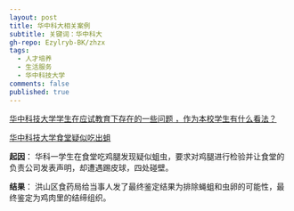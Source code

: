```yaml
---
layout: post
title: 华中科大相关案例
subtitle: 关键词：华中科大
gh-repo: Ezylryb-BK/zhzx
tags:
  - 人才培养
  - 生活服务
  - 华中科技大学
comments: false
published: true
---
```


[华中科技大学学生在应试教育下存在的一些问题 ，作为本校学生有什么看法？](https://www.zhihu.com/question/318639887)

[华中科技大学食堂疑似吃出蛆](https://www.zhihu.com/question/273661605/answer/369565245)

**起因**：
华科一学生在食堂吃鸡腿发现疑似蛆虫，要求对鸡腿进行检验并让食堂的负责公司发表声明，却遭遇踢皮球，四处碰壁。

**结果**：
洪山区食药局给当事人发了最终鉴定结果为排除蝇蛆和虫卵的可能性，最终鉴定为鸡肉里的结缔组织。
